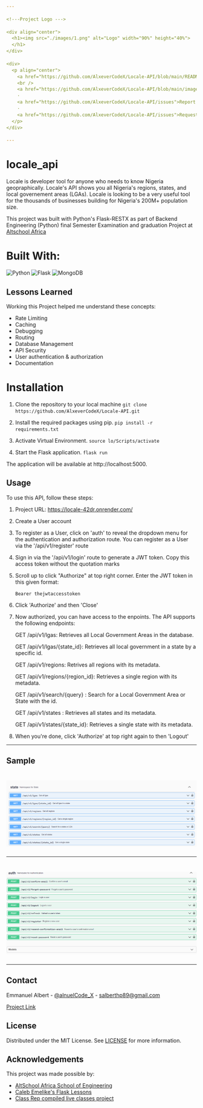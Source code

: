 ```yaml
---

<!---Project Logo --->

<div align="center">
  <h1><img src="./images/1.png" alt="Logo" width="90%" height="40%">
  </h1>
</div>

<div>
  <p align="center">
    <a href="https://github.com/AlxeverCodeX/Locale-API/blob/main/README.md"><strong>Explore the Docs »</strong></a>
    <br />
    <a href="https://github.com/AlxeverCodeX/Locale-API/blob/main/images/2.png">View Demo</a>
    ·
    <a href="https://github.com/AlxeverCodeX/Locale-API/issues">Report Bug</a>
    ·
    <a href="https://github.com/AlxeverCodeX/Locale-API/issues">Request Feature</a>
  </p>
</div>

---
```





# locale_api
Locale is developer tool for anyone who needs to know Nigeria geopraphically. Locale's API shows you all Nigeria's regions, states, and local governement areas (LGAs). Locale is looking to be a very useful tool for the thousands of businesses building for Nigeria's 200M+ population size.

This project was built with Python's Flask-RESTX as part of Backend Engineering (Python) final Semester Examination and graduation Project at [Altschool Africa](https://www.altschoolafrica.com/)



# Built With:
![Python](https://img.shields.io/badge/-Python-blue?logo=python&logoColor=white)
![Flask](https://img.shields.io/badge/-Flask-black?logo=flask&logoColor=white)
![MongoDB](https://img.shields.io/badge/-MongoDB-green?logo=mongodb&logoColor=white)



## Lessons Learned

Working this Project helped me understand these concepts:
* Rate Limiting
* Caching
* Debugging
* Routing
* Database Management
* API Security
* User authentication & authorization
* Documentation

# Installation

1. Clone the repository to your local machine
`git clone https://github.com/AlxeverCodeX/Locale-API.git`

2. Install the required packages using pip.
`pip install -r requirements.txt`

3. Activate Virtual Environment.
`source lo/Scripts/activate`

4. Start the Flask application.
`flask run`

 The application will be available at http://localhost:5000.



 ## Usage

To use this API, follow these steps:

1. Project URL: https://locale-42dr.onrender.com/

2. Create a User account

3. To register as a User, click on 'auth' to reveal the dropdown menu for the 
authentication and authorization route. You can register as a User via the 
'/api/v1/register' route

5. Sign in via the '/api/v1/login' route to generate a JWT token. Copy this access token without the quotation marks

6. Scroll up to click "Authorize" at top right corner. Enter the JWT token in this given format:
   ```
   Bearer thejwtaccesstoken
   ```

6. Click 'Authorize' and then 'Close'

7. Now authorized, you can have access to the enpoints. The API supports the following
   endpoints:
   
   GET /api/v1/lgas: Retrieves all Local Government Areas in the database.

   GET /api/v1/lgas/{state_id}: Retrieves all local government in a state by a specific id.

   GET /api/v1/regions: Retrives all regions with its metadata.

   GET /api/v1/regions/{region_id}: Retrieves a single region with its metadata.

   GET /api/v1/search/{query} : Search for a Local Government Area or State with the id.

   GET /api/v1/states : Retrieves all states and its metadata.

   GET /api/v1/states/{state_id}: Retrieves a single state with its metadata.


9. When you're done, click 'Authorize' at top right again to then 'Logout'
    
---

<!-- Sample Screenshot -->
## Sample

<div align="center">
  <h1><img src="./images/2.png" alt="Logo">
  </h1>
</div>

---


<div align="center">
  <h1><img src="./images/3.png" alt="Logo">
  </h1>
</div>


---





## Contact

Emmanuel Albert - [@alnuelCode_X](https://twitter.com/alnuelCode_X) - salberthp89@gmail.com

[Project Link](https://github.com/AlxeverCodeX/Locale-API)


## License

Distributed under the MIT License. See <a href="https://github.com/AlxeverCodeX/Locale-API/blob/main/LICENSE">LICENSE</a> for more information.


## Acknowledgements

This project was made possible by:

* [AltSchool Africa School of Engineering](https://altschoolafrica.com/schools/engineering)
* [Caleb Emelike's Flask Lessons](https://github.com/CalebEmelike)
* [Class Rep compiled live classes project](https://github.com/Ze-Austin/altschool-python)

